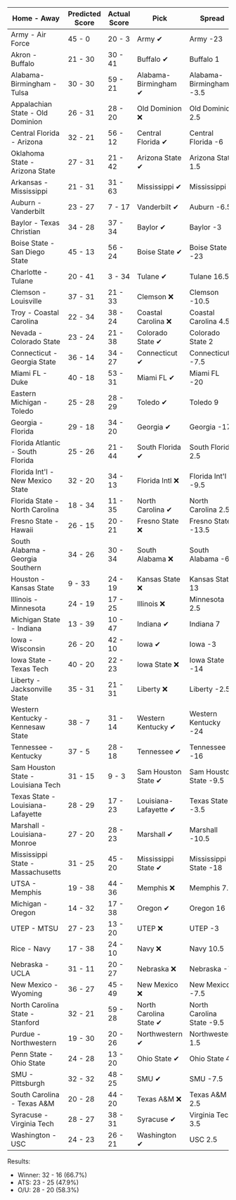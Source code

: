 Home - Away | Predicted Score | Actual Score | Pick | Spread | ATS Pick | O/U | O/U Pick
--- | --- | --- | --- | --- | --- | --- | ---
Army - Air Force | 45 - 0 | 20 - 3 | Army ✔ | Army -23 | Army ❌ | 41.5 | Over ❌
Akron - Buffalo | 21 - 30 | 30 - 41 | Buffalo ✔ | Buffalo 1 | Buffalo ✔ | 48 | Over ✔
Alabama-Birmingham - Tulsa | 30 - 30 | 59 - 21 | Alabama-Birmingham ✔ | Alabama-Birmingham -3.5 | Tulsa ❌ | 58 | Over ✔
Appalachian State - Old Dominion | 26 - 31 | 28 - 20 | Old Dominion ❌ | Old Dominion 2.5 | Old Dominion ❌ | 60.5 | Under ✔
Central Florida - Arizona | 32 - 21 | 56 - 12 | Central Florida ✔ | Central Florida -6 | Central Florida ✔ | 56 | Under ❌
Oklahoma State - Arizona State | 27 - 31 | 21 - 42 | Arizona State ✔ | Arizona State 1.5 | Arizona State ✔ | 58 | Over ✔
Arkansas - Mississippi | 21 - 31 | 31 - 63 | Mississippi ✔ | Mississippi 7 | Mississippi ✔ | 53.5 | Under ❌
Auburn - Vanderbilt | 23 - 27 | 7 - 17 | Vanderbilt ✔ | Auburn -6.5 | Vanderbilt ✔ | 48 | Over ❌
Baylor - Texas Christian | 34 - 28 | 37 - 34 | Baylor ✔ | Baylor -3 | Baylor ❌ | 64.5 | Under ❌
Boise State - San Diego State | 45 - 13 | 56 - 24 | Boise State ✔ | Boise State -23 | Boise State ✔ | 55.5 | Over ✔
Charlotte - Tulane | 20 - 41 | 3 - 34 | Tulane ✔ | Tulane 16.5 | Tulane ✔ | 55.5 | Over ❌
Clemson - Louisville | 37 - 31 | 21 - 33 | Clemson ❌ | Clemson -10.5 | Louisville ✔ | 61 | Over ❌
Troy - Coastal Carolina | 22 - 34 | 38 - 24 | Coastal Carolina ❌ | Coastal Carolina 4.5 | Coastal Carolina ❌ | 52 | Over ✔
Nevada - Colorado State | 23 - 24 | 21 - 38 | Colorado State ✔ | Colorado State 2 | Nevada ❌ | 45 | Over ✔
Connecticut - Georgia State | 36 - 14 | 34 - 27 | Connecticut ✔ | Connecticut -7.5 | Connecticut ❌ | 48.5 | Over ✔
Miami FL - Duke | 40 - 18 | 53 - 31 | Miami FL ✔ | Miami FL -20 | Miami FL ✔ | 54.5 | Over ✔
Eastern Michigan - Toledo | 25 - 28 | 28 - 29 | Toledo ✔ | Toledo 9 | Eastern Michigan ✔ | 53 | Over ✔
Georgia - Florida | 29 - 18 | 34 - 20 | Georgia ✔ | Georgia -17 | Florida ❌ | 52 | Under ❌
Florida Atlantic - South Florida | 25 - 26 | 21 - 44 | South Florida ✔ | South Florida 2.5 | Florida Atlantic ❌ | 52.5 | Under ❌
Florida Int'l - New Mexico State | 32 - 20 | 34 - 13 | Florida Intl ❌ | Florida Int'l -9.5 | Florida Int'l ✔ | 43.5 | Over ✔
Florida State - North Carolina | 18 - 34 | 11 - 35 | North Carolina ✔ | North Carolina 2.5 | North Carolina ✔ | 50.5 | Over ❌
Fresno State - Hawaii | 26 - 15 | 20 - 21 | Fresno State ❌ | Fresno State -13.5 | Hawaii ✔ | 48.5 | Under ✔
South Alabama - Georgia Southern | 34 - 26 | 30 - 34 | South Alabama ❌ | South Alabama -6 | South Alabama ❌ | 59.5 | Over ✔
Houston - Kansas State | 9 - 33 | 24 - 19 | Kansas State ❌ | Kansas State 13 | Kansas State ❌ | 46 | Under ✔
Illinois - Minnesota | 24 - 19 | 17 - 25 | Illinois ❌ | Minnesota 2.5 | Illinois ❌ | 45 | Under ✔
Michigan State - Indiana | 13 - 39 | 10 - 47 | Indiana ✔ | Indiana 7 | Indiana ✔ | 51.5 | Over ✔
Iowa - Wisconsin | 26 - 20 | 42 - 10 | Iowa ✔ | Iowa -3 | Iowa ✔ | 41 | Over ✔
Iowa State - Texas Tech | 40 - 20 | 22 - 23 | Iowa State ❌ | Iowa State -14 | Iowa State ❌ | 56 | Over ❌
Liberty - Jacksonville State | 35 - 31 | 21 - 31 | Liberty ❌ | Liberty -2.5 | Liberty ❌ | 63 | Over ❌
Western Kentucky - Kennesaw State | 38 - 7 | 31 - 14 | Western Kentucky ✔ | Western Kentucky -24 | Western Kentucky ❌ | 50.5 | Under ✔
Tennessee - Kentucky | 37 - 5 | 28 - 18 | Tennessee ✔ | Tennessee -16 | Tennessee ❌ | 45.5 | Under ❌
Sam Houston State - Louisiana Tech | 31 - 15 | 9 - 3 | Sam Houston State ✔ | Sam Houston State -9.5 | Sam Houston State ❌ | 45.5 | Over ❌
Texas State - Louisiana-Lafayette | 28 - 29 | 17 - 23 | Louisiana-Lafayette ✔ | Texas State -3.5 | Louisiana-Lafayette ✔ | 57.5 | Under ✔
Marshall - Louisiana-Monroe | 27 - 20 | 28 - 23 | Marshall ✔ | Marshall -10.5 | Louisiana-Monroe ✔ | 47.5 | Under ❌
Mississippi State - Massachusetts | 31 - 25 | 45 - 20 | Mississippi State ✔ | Mississippi State -18 | Massachusetts ❌ | 59.5 | Under ❌
UTSA - Memphis | 19 - 38 | 44 - 36 | Memphis ❌ | Memphis 7.5 | Memphis ❌ | 60.5 | Under ❌
Michigan - Oregon | 14 - 32 | 17 - 38 | Oregon ✔ | Oregon 16 | Oregon ✔ | 45 | Over ✔
UTEP - MTSU | 27 - 23 | 13 - 20 | UTEP ❌ | UTEP -3 | UTEP ❌ | 51.5 | Under ✔
Rice - Navy | 17 - 38 | 24 - 10 | Navy ❌ | Navy 10.5 | Navy ❌ | 51 | Over ❌
Nebraska - UCLA | 31 - 11 | 20 - 27 | Nebraska ❌ | Nebraska -7 | Nebraska ❌ | 40.5 | Over ✔
New Mexico - Wyoming | 36 - 27 | 45 - 49 | New Mexico ❌ | New Mexico -7.5 | New Mexico ❌ | 60 | Over ✔
North Carolina State - Stanford | 32 - 21 | 59 - 28 | North Carolina State ✔ | North Carolina State -9.5 | North Carolina State ✔ | 46.5 | Over ✔
Purdue - Northwestern | 19 - 30 | 20 - 26 | Northwestern ✔ | Northwestern 1.5 | Northwestern ✔ | 47 | Over ❌
Penn State - Ohio State | 24 - 28 | 13 - 20 | Ohio State ✔ | Ohio State 4 | Ohio State ✔ | 47 | Over ❌
SMU - Pittsburgh | 32 - 32 | 48 - 25 | SMU ✔ | SMU -7.5 | Pittsburgh ❌ | 59 | Over ✔
South Carolina - Texas A&M | 20 - 28 | 44 - 20 | Texas A&M ❌ | Texas A&M 2.5 | Texas A&M ❌ | 45 | Over ✔
Syracuse - Virginia Tech | 28 - 27 | 38 - 31 | Syracuse ✔ | Virginia Tech 3.5 | Syracuse ✔ | 54 | Over ✔
Washington - USC | 24 - 23 | 26 - 21 | Washington ✔ | USC 2.5 | Washington ✔ | 55.5 | Under ✔


Results:
* Winner: 32 - 16 (66.7%)
* ATS: 23 - 25 (47.9%)
* O/U: 28 - 20 (58.3%)
